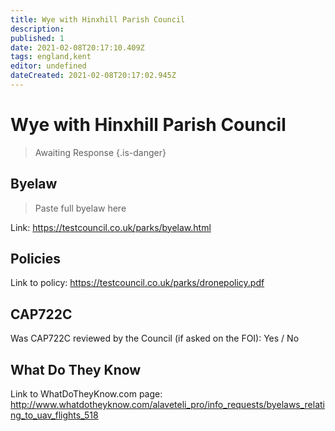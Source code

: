```yaml
---
title: Wye with Hinxhill Parish Council
description:
published: 1
date: 2021-02-08T20:17:10.409Z
tags: england,kent
editor: undefined
dateCreated: 2021-02-08T20:17:02.945Z
---
```


# Wye with Hinxhill Parish Council
>  Awaiting Response
> {.is-danger}

## Byelaw
> Paste full byelaw here

Link:
https://testcouncil.co.uk/parks/byelaw.html

## Policies
Link to policy:
https://testcouncil.co.uk/parks/dronepolicy.pdf

## CAP722C

Was CAP722C reviewed by the Council (if asked on the FOI): Yes / No

## What Do They Know

Link to WhatDoTheyKnow.com page:
http://www.whatdotheyknow.com/alaveteli_pro/info_requests/byelaws_relating_to_uav_flights_518

